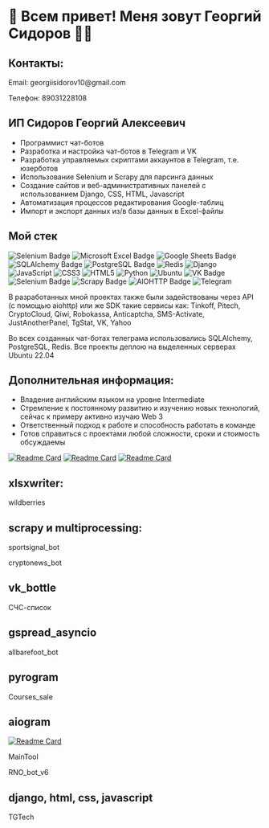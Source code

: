 # 👋 Всем привет! Меня зовут Георгий Сидоров 👨‍💻

## Контакты: 
Email: georgiis&#x2060;idorov10@&#x2060;gmail.com

Телефон: 89031228108

## ИП Сидоров Георгий Алексеевич
- Программист чат-ботов
- Разработка и настройка чат-ботов в Telegram и VK
- Разработка управляемых скриптами аккаунтов в Telegram, т.е. юзерботов
- Использование Selenium и Scrapy для парсинга данных
- Создание сайтов и веб-административных панелей с использованием Django, CSS, HTML, Javascript
- Автоматизация процессов редактирования Google-таблиц
- Импорт и экспорт данных из/в базы данных в Excel-файлы

## Мой стек
![Selenium Badge](https://img.shields.io/badge/Selenium-43B02A?logo=selenium&logoColor=fff&style=for-the-badge)
![Microsoft Excel Badge](https://img.shields.io/badge/Microsoft%20Excel-217346?logo=microsoftexcel&logoColor=fff&style=for-the-badge)
![Google Sheets Badge](https://img.shields.io/badge/Google%20Sheets-34A853?logo=googlesheets&logoColor=fff&style=for-the-badge)
![SQLAlchemy Badge](https://img.shields.io/badge/SQLAlchemy-D71F00?logo=sqlalchemy&logoColor=fff&style=for-the-badge)
![PostgreSQL Badge](https://img.shields.io/badge/PostgreSQL-4169E1?logo=postgresql&logoColor=fff&style=for-the-badge)
![Redis](https://img.shields.io/badge/redis-%23DD0031.svg?style=for-the-badge&logo=redis&logoColor=white)
![Django](https://img.shields.io/badge/django-%23092E20.svg?style=for-the-badge&logo=django&logoColor=white)
![JavaScript](https://img.shields.io/badge/javascript-%23323330.svg?style=for-the-badge&logo=javascript&logoColor=%23F7DF1E)
![CSS3](https://img.shields.io/badge/css3-%231572B6.svg?style=for-the-badge&logo=css3&logoColor=white)
![HTML5](https://img.shields.io/badge/html5-%23E34F26.svg?style=for-the-badge&logo=html5&logoColor=white)
![Python](https://img.shields.io/badge/python-3670A0?style=for-the-badge&logo=python&logoColor=ffdd54)
![Ubuntu](https://img.shields.io/badge/Ubuntu-E95420?style=for-the-badge&logo=ubuntu&logoColor=white)
![VK Badge](https://img.shields.io/badge/VK-07F?logo=vk&logoColor=fff&style=for-the-badge)
![Selenium Badge](https://img.shields.io/badge/Selenium-43B02A?logo=selenium&logoColor=fff&style=for-the-badge)
![Scrapy Badge](https://img.shields.io/badge/Scrapy-60A839?logo=scrapy&logoColor=fff&style=for-the-badge)
![AIOHTTP Badge](https://img.shields.io/badge/AIOHTTP-2C5BB4?logo=aiohttp&logoColor=fff&style=for-the-badge)
![Telegram](https://img.shields.io/badge/Telegram-2CA5E0?style=for-the-badge&logo=telegram&logoColor=white)


В разработанных мной проектах также были задействованы через API (с помощью aiohttp) или же SDK такие сервисы как: 
Tinkoff, Pitech, CryptoCloud, Qiwi, Robokassa, Anticaptcha, SMS-Activate, JustAnotherPanel, TgStat, VK, Yahoo


Во всех созданных чат-ботах телеграма использовались SQLAlchemy, PostgreSQL, Redis. Все проекты деплою на выделенных серверах Ubuntu 22.04


## Дополнительная информация:
- Владение английским языком на уровне Intermediate
- Стремление к постоянному развитию и изучению новых технологий, сейчас к примеру активно изучаю Web 3
- Ответственный подход к работе и способность работать в команде
- Готов справиться с проектами любой сложности, сроки и стоимость обсуждаемы


[![Readme Card](https://github-readme-stats.vercel.app/api/pin/?username=georgiisidorov&repo=InstaBot)](https://github.com/georgiisidorov/InstaBot)
[![Readme Card](https://github-readme-stats.vercel.app/api/pin/?username=georgiisidorov&repo=WildberriesBot)](https://github.com/georgiisidorov/WildberriesBot)
[![Readme Card](https://github-readme-stats.vercel.app/api/pin/?username=georgiisidorov&repo=WhatsAppBot)](https://github.com/georgiisidorov/WhatsAppBot)

## xlsxwriter:
wildberries
## scrapy и multiprocessing:
sportsignal_bot

cryptonews_bot
## vk_bottle
СЧС-список
## gspread_asyncio
allbarefoot_bot
## pyrogram
Courses_sale
## aiogram


[![Readme Card](https://github-readme-stats.vercel.app/api/pin/?username=georgiisidorov&repo=AllBareFoot)](https://github.com/georgiisidorov/AllBareFoot)

MainTool

RNO_bot_v6
## django, html, css, javascript
TGTech

##






